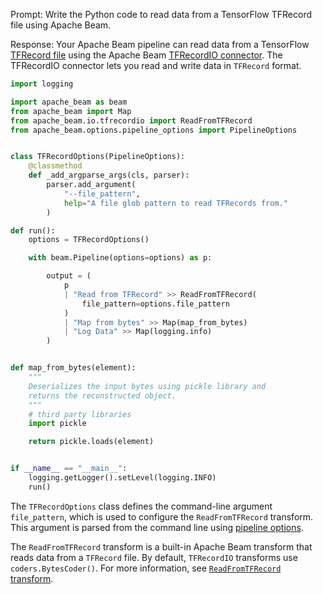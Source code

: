 Prompt:
Write the Python code to read data from a TensorFlow TFRecord file using Apache Beam.

Response:
Your Apache Beam pipeline can read data from a TensorFlow [TFRecord file](https://www.tensorflow.org/api_docs/python/tf/data/TFRecordDataset) using the Apache Beam [TFRecordIO connector](https://beam.apache.org/releases/pydoc/current/apache_beam.io.tfrecordio.html). The TFRecordIO connector lets you read and write data in `TFRecord` format.

```python
import logging

import apache_beam as beam
from apache_beam import Map
from apache_beam.io.tfrecordio import ReadFromTFRecord
from apache_beam.options.pipeline_options import PipelineOptions


class TFRecordOptions(PipelineOptions):
    @classmethod
    def _add_argparse_args(cls, parser):
        parser.add_argument(
            "--file_pattern",
            help="A file glob pattern to read TFRecords from."
        )

def run():
    options = TFRecordOptions()

    with beam.Pipeline(options=options) as p:

        output = (
            p
            | "Read from TFRecord" >> ReadFromTFRecord(
                file_pattern=options.file_pattern
            )
            | "Map from bytes" >> Map(map_from_bytes)
            | "Log Data" >> Map(logging.info)
        )


def map_from_bytes(element):
    """
    Deserializes the input bytes using pickle library and
    returns the reconstructed object.
    """
    # third party libraries
    import pickle

    return pickle.loads(element)


if __name__ == "__main__":
    logging.getLogger().setLevel(logging.INFO)
    run()

```

The `TFRecordOptions` class defines the command-line argument `file_pattern`, which is used to configure the `ReadFromTFRecord` transform. This argument is parsed from the command line using [pipeline options](https://beam.apache.org/documentation/patterns/pipeline-options/).

The `ReadFromTFRecord` transform is a built-in Apache Beam transform that reads data from a `TFRecord` file. By default, `TFRecordIO` transforms use `coders.BytesCoder()`. For more information, see [`ReadFromTFRecord` transform](https://beam.apache.org/releases/pydoc/current/apache_beam.io.tfrecordio.html#apache_beam.io.tfrecordio.ReadFromTFRecord).


